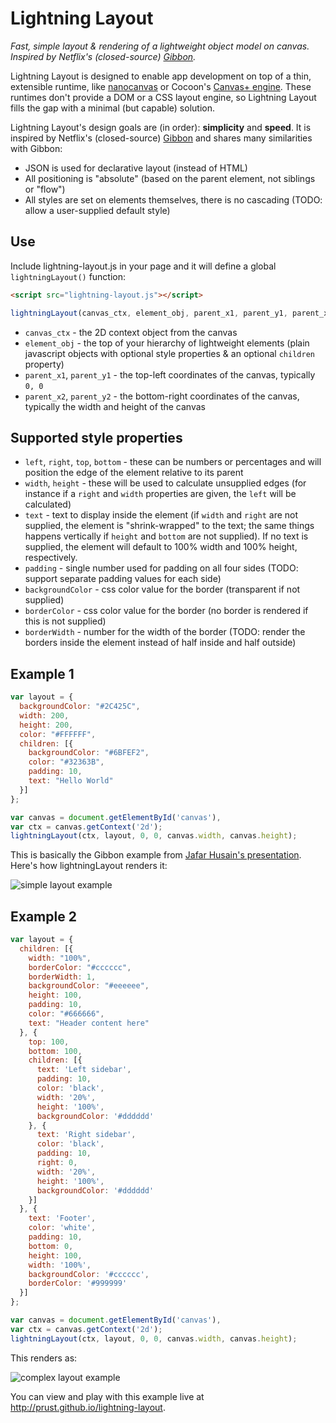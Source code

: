 # Lightning Layout

*Fast, simple layout & rendering of a lightweight object model on canvas. Inspired by Netflix's (closed-source) [Gibbon](https://www.youtube.com/watch?v=eNC0mRYGWgc).*

Lightning Layout is designed to enable app development on top of a thin, extensible runtime, like [nanocanvas](https://github.com/syoyo/nanocanvas) or Cocoon's [Canvas+ engine](http://docs.cocoon.io/article/canvas-engine/). These runtimes don't provide a DOM or a CSS layout engine, so Lightning Layout fills the gap with a minimal (but capable) solution.

Lightning Layout's design goals are (in order): **simplicity** and **speed**. It is inspired by Netflix's (closed-source) [Gibbon](https://www.youtube.com/watch?v=eNC0mRYGWgc) and shares many similarities with Gibbon:

* JSON is used for declarative layout (instead of HTML)
* All positioning is "absolute" (based on the parent element, not siblings or "flow")
* All styles are set on elements themselves, there is no cascading (TODO: allow a user-supplied default style)

## Use

Include lightning-layout.js in your page and it will define a global `lightningLayout()` function:

```html
<script src="lightning-layout.js"></script>
```

```javascript
lightningLayout(canvas_ctx, element_obj, parent_x1, parent_y1, parent_x2, parent_y2)
```

* `canvas_ctx`  - the 2D context object from the canvas
* `element_obj` - the top of your hierarchy of lightweight elements (plain javascript objects with optional style properties & an optional `children` property)
* `parent_x1`, `parent_y1` - the top-left coordinates of the canvas, typically `0, 0`
* `parent_x2`, `parent_y2` - the bottom-right coordinates of the canvas, typically the width and height of the canvas

## Supported style properties

* `left`, `right`, `top`, `bottom` - these can be numbers or percentages and will position the edge of the element relative to its parent
* `width`, `height` - these will be used to calculate unsupplied edges (for instance if a `right` and `width` properties are given, the `left` will be calculated)
* `text` - text to display inside the element (if `width` and `right` are not supplied, the element is "shrink-wrapped" to the text; the same things happens vertically if `height` and `bottom` are not supplied). If no text is supplied, the element will default to 100% width and 100% height, respectively.
* `padding` - single number used for padding on all four sides (TODO: support separate padding values for each side)
* `backgroundColor` - css color value for the border (transparent if not supplied)
* `borderColor` - css color value for the border (no border is rendered if this is not supplied)
* `borderWidth` - number for the width of the border (TODO: render the borders inside the element instead of half inside and half outside)

## Example 1

```javascript
var layout = {
  backgroundColor: "#2C425C",
  width: 200,
  height: 200,
  color: "#FFFFFF",
  children: [{
    backgroundColor: "#6BFEF2",
    color: "#32363B",
    padding: 10,
    text: "Hello World"
  }]
};

var canvas = document.getElementById('canvas'),
var ctx = canvas.getContext('2d');
lightningLayout(ctx, layout, 0, 0, canvas.width, canvas.height);
```

This is basically the Gibbon example from [Jafar Husain's presentation](https://www.youtube.com/watch?v=eNC0mRYGWgc). Here's how lightningLayout renders it:

![simple layout example](http://prust.github.io/lightning-layout/example-1.png)

## Example 2

```javascript
var layout = {
  children: [{
    width: "100%",
    borderColor: "#cccccc",
    borderWidth: 1,
    backgroundColor: "#eeeeee",
    height: 100,
    padding: 10,
    color: "#666666",
    text: "Header content here"
  }, {
    top: 100,
    bottom: 100,
    children: [{
      text: 'Left sidebar',
      padding: 10,
      color: 'black',
      width: '20%',
      height: '100%',
      backgroundColor: '#dddddd'
    }, {
      text: 'Right sidebar',
      color: 'black',
      padding: 10,
      right: 0,
      width: '20%',
      height: '100%',
      backgroundColor: '#dddddd'
    }]
  }, {
    text: 'Footer',
    color: 'white',
    padding: 10,
    bottom: 0,
    height: 100,
    width: '100%',
    backgroundColor: '#cccccc',
    borderColor: '#999999'
  }]
};

var canvas = document.getElementById('canvas'),
var ctx = canvas.getContext('2d');
lightningLayout(ctx, layout, 0, 0, canvas.width, canvas.height);
```

This renders as:

![complex layout example](http://prust.github.io/lightning-layout/example-2.png)

You can view and play with this example live at http://prust.github.io/lightning-layout.
